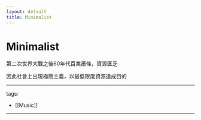 ```yaml
---
layout: default
title: Minimalist
---
```


# Minimalist

第二次世界大戰之後60年代百業蕭條，資源匱乏

因此社會上出現極簡主義，以最低限度資源達成目的

---
tags:
  - [[Music]]


---

